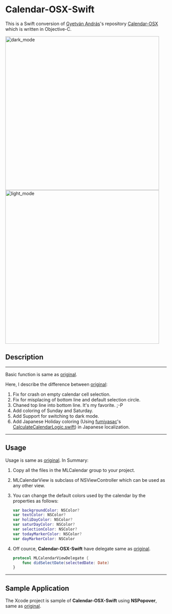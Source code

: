 # Calendar-OSX-Swift

This is a Swift conversion of  [Gyetván András](https://github.com/gyetvan-andras)'s repository [Calendar-OSX](https://github.com/gyetvan-andras/Calendar-OSX) which is written in Objective-C.

<img width="480" alt="dark_mode" src="https://user-images.githubusercontent.com/13963864/82581350-6e55bb00-9bcb-11ea-893b-ece34e7986f2.png">

<img width="480" alt="light_mode" src="https://user-images.githubusercontent.com/13963864/82581769-06ec3b00-9bcc-11ea-9bcd-f4c76427b75a.png">

## Description

***

Basic function is same as [original](https://github.com/gyetvan-andras/Calendar-OSX).

Here, I describe the difference between [original](https://github.com/gyetvan-andras/Calendar-OSX):

1. Fix for crash on empty calendar cell selection.
2. Fix for misplacing of bottom line and default selection circle.
3. Chaned top line into bottom line. It's my favorite. ;-P
4. Add coloring of Sunday and Saturday.
5. Add Support for switching to dark mode.
6. Add Japanese Holiday coloring (Using [fumiyasac](https://github.com/fumiyasac)'s [CalculateCalendarLogic.swift](https://github.com/fumiyasac/handMadeCalendarOfSwift/blob/master/handmadeCalenderSampleOfSwift/CalculateCalendarLogic.swift)) in Japanese localization.

***

## Usage

Usage is same as [original](https://github.com/gyetvan-andras/Calendar-OSX). In Summary:

1. Copy all the files in the MLCalendar group to your project.

2. MLCalendarView is subclass of NSViewController which can be used as any other view.

3. You can change the default colors used by the calendar by the properties as follows:

   ```swift
   var backgroundColor: NSColor?
   var textColor: NSColor?
   var holiDayColor: NSColor?
   var saturDayColor: NSColor?
   var selectionColor: NSColor?
   var todayMarkerColor: NSColor?
   var dayMarkerColor: NSColor
   ```

4. Off cource, **Calendar-OSX-Swift** have delegate same as  [original](https://github.com/gyetvan-andras/Calendar-OSX).

   ```swift
   protocol MLCalendarViewDelegate {
       func didSelectDate(selectedDate: Date)
   }
   ```

***

## Sample Application

The Xcode project is sample of **Calendar-OSX-Swift** using **NSPopover**, same as [original](https://github.com/gyetvan-andras/Calendar-OSX).

